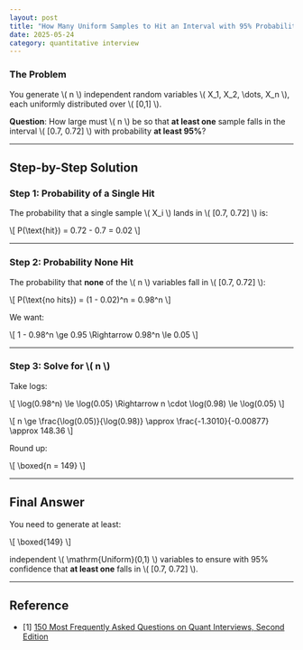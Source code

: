 ```yaml
---
layout: post
title: "How Many Uniform Samples to Hit an Interval with 95% Probability?"
date: 2025-05-24
category: quantitative interview
---
```


### The Problem

You generate \\( n \\) independent random variables \\( X_1, X_2, \dots, X_n \\), each uniformly distributed over \\( [0,1] \\).

**Question**: How large must \\( n \\) be so that **at least one** sample falls in the interval \\( [0.7, 0.72] \\) with probability **at least 95%**?

---

## Step-by-Step Solution

### Step 1: Probability of a Single Hit

The probability that a single sample \\( X_i \\) lands in \\( [0.7, 0.72] \\) is:

\\[
P(\text{hit}) = 0.72 - 0.7 = 0.02
\\]

---

### Step 2: Probability None Hit

The probability that **none** of the \\( n \\) variables fall in \\( [0.7, 0.72] \\):

\\[
P(\text{no hits}) = (1 - 0.02)^n = 0.98^n
\\]

We want:

\\[
1 - 0.98^n \ge 0.95 \Rightarrow 0.98^n \le 0.05
\\]

---

### Step 3: Solve for \\( n \\)

Take logs:

\\[
\log(0.98^n) \le \log(0.05) \Rightarrow n \cdot \log(0.98) \le \log(0.05)
\\]

\\[
n \ge \frac{\log(0.05)}{\log(0.98)} \approx \frac{-1.3010}{-0.00877} \approx 148.36
\\]

Round up:

\\[
\boxed{n = 149}
\\]

---

## Final Answer

You need to generate at least:

\\[
\boxed{149}
\\]

independent \\( \mathrm{Uniform}(0,1) \\) variables to ensure with 95% confidence that **at least one** falls in \\( [0.7, 0.72] \\).

---

## Reference

* [1] [150 Most Frequently Asked Questions on Quant Interviews, Second Edition](https://www.amazon.com/Frequently-Questions-Interviews-Second-Pocket/dp/097975769X/ref=pd_bxgy_img_2/137-0455346-7624716?pd_rd_w=ToT77&pf_rd_p=6b3eefea-7b16-43e9-bc45-2e332cbf99da&pf_rd_r=N7K2PCZYEB7MDZQF5AZM&pd_rd_r=397c9cc6-a138-4110-bc7c-8f504f9add37&pd_rd_wg=q9K2T&pd_rd_i=097975769X&psc=1)